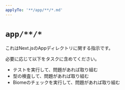 ```yaml
---
applyTo: '**/app/**/*.md'
---
```


# `app/**/*`

これはNext.jsのAppディレクトリに関する指示です。

必要に応じて以下をタスクに含めてください。

- テストを実行して、問題があれば取り組む
- 型の検査して、問題があれば取り組む
- Biomeのチェックを実行して、問題があれば取り組む